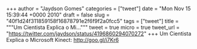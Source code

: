 
+++
author = "Jaydson Gomes"
categories = ["tweet"]
date = "Mon Nov 15 15:39:44 +0000 2010"
draft = false
slug = "40f1d24f311859158f16878791e2f6f9f2a0fcc5"
tags = ["tweet"]
title = """Um Cientista Explica o Mi..."""
tweet = true
micro = true
tweet_url = "https://twitter.com/jaydson/status/4196860294070272"
+++
Um Cientista Explica o Microsoft Kinect: http://goo.gl/i7Kr6
